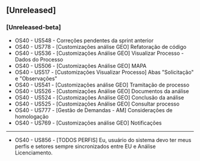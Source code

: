 ## [Unreleased]
### [Unreleased-beta]

* OS40 - US548 - Correções pendentes da sprint anterior
* OS40 - US778 - [Customizações análise GEO] Refatoração de código
* OS40 - US536 - [Customizações Análise GEO] Visualizar Processo - Dados do Processo
* OS40 - US506 - [Customizações Análise GEO] MAPA
* OS40 - US517 - [Customizações Visualizar Processo] Abas "Solicitação" e "Observações"
* OS40 - US541 - [Customizações análise GEO] Tramitação de processo
* OS40 - US526 - [Customizações Análise GEO] Documentos da análise
* OS40 - US524 - [Customizações Análise GEO] Conclusão da análise
* OS40 - US525 - [Customizações Análise GEO] Consultar processo
* OS40 - US777 - [Gestão de Demandas - AM] Considerações de homologação
* OS40 - US769 - [Customizações análise GEO] Notificações 
-----------------------------------------------------------------------------------------------------

* OS40 - US856 - [TODOS PERFIS] Eu, usuário do sistema devo ter meus perfis e setores sempre sincronizados entre EU e Análise Licenciamento.
